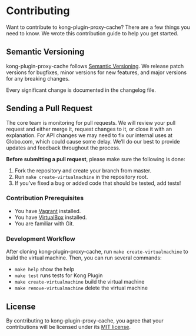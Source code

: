 # Contributing

Want to contribute to kong-plugin-proxy-cache? There are a few things you need to know. We wrote this contribution guide to help you get started.

## Semantic Versioning

kong-plugin-proxy-cache follows [Semantic Versioning](https://semver.org/spec/v2.0.0.html). We release patch versions for bugfixes, minor versions for new features, and major versions for any breaking changes.

Every significant change is documented in the changelog file.

## Sending a Pull Request

The core team is monitoring for pull requests. We will review your pull request and either merge it, request changes to it, or close it with an explanation. For API changes we may need to fix our internal uses at Globo.com, which could cause some delay. We’ll do our best to provide updates and feedback throughout the process.

**Before submitting a pull request**, please make sure the following is done:

1. Fork the repository and create your branch from master.
2. Run `make create-virtualmachine` in the repository root.
3. If you’ve fixed a bug or added code that should be tested, add tests!

### Contribution Prerequisites

* You have [Vagrant](https://www.vagrantup.com/) installed.
* You have [VirtualBox](https://www.virtualbox.org/) installed.
* You are familiar with Git.

### Development Workflow

After cloning kong-plugin-proxy-cache, run `make create-virtualmachine` to build the virtual machine. Then, you can run several commands:

* `make help` show the help
* `make test` runs tests for Kong Plugin
* `make create-virtualmachine` build the virtual machine
* `make remove-virtualmachine` delete the virtual machine

## License

By contributing to kong-plugin-proxy-cache, you agree that your contributions will be licensed under its [MIT license](./LICENSE).
